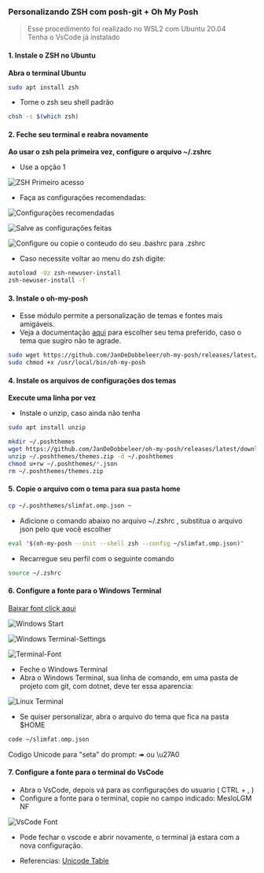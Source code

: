 ### Personalizando ZSH com posh-git + Oh My Posh

>Esse procedimento foi realizado no WSL2 com Ubuntu 20.04   
Tenha o VsCode já instalado   

#### 1. Instale o ZSH no Ubuntu ####   
**Abra o terminal Ubuntu**

```bash
sudo apt install zsh
```
- Torne o zsh seu shell padrão
```bash
chsh -s $(which zsh)
```
#### 2. Feche seu terminal e reabra novamente ####  
**Ao usar o zsh pela primeira vez, configure o arquivo ~/.zshrc**

- Use a opção 1

![ZSH Primeiro acesso](https://github.com/lzocateli00/terminal-ubuntu/blob/1affdaa1cc0813380c7865aea4a9d443af73cc02/images/zsh-primeiro-acesso.jpg)

- Faça as configurações recomendadas:

![Configurações recomendadas](https://github.com/lzocateli00/terminal-ubuntu/blob/1affdaa1cc0813380c7865aea4a9d443af73cc02/images/Zsh-Main-menu-recommended.png)

![Salve as configurações feitas](https://github.com/lzocateli00/terminal-ubuntu/blob/1affdaa1cc0813380c7865aea4a9d443af73cc02/images/Zsh-Main-menu-recommended-save.png)

![Configure ou copie o conteudo do seu .bashrc para .zshrc](https://github.com/lzocateli00/terminal-ubuntu/blob/1affdaa1cc0813380c7865aea4a9d443af73cc02/images/Zsh-new-users.png)

- Caso necessite voltar ao menu do zsh digite:
```bash
autoload -Uz zsh-newuser-install
zsh-newuser-install -f
```

#### 3. Instale o oh-my-posh ####   

- Esse módulo permite a personalização de temas e fontes mais amigáveis.   
- Veja a documentação [aqui](https://ohmyposh.dev/docs/) para escolher seu tema preferido, caso o tema que sugiro não te agrade.   

```bash
sudo wget https://github.com/JanDeDobbeleer/oh-my-posh/releases/latest/download/posh-linux-amd64 -O /usr/local/bin/oh-my-posh
sudo chmod +x /usr/local/bin/oh-my-posh
```

#### 4. Instale os arquivos de configurações dos temas ###     
**Execute uma linha por vez**

- Instale o unzip, caso ainda não tenha
```bash
sudo apt install unzip
```

```bash
mkdir ~/.poshthemes
wget https://github.com/JanDeDobbeleer/oh-my-posh/releases/latest/download/themes.zip -O ~/.poshthemes/themes.zip
unzip ~/.poshthemes/themes.zip -d ~/.poshthemes
chmod u+rw ~/.poshthemes/*.json
rm ~/.poshthemes/themes.zip
```
#### 5. Copie o arquivo com o tema para sua pasta home ####  

```bash
cp ~/.poshthemes/slimfat.omp.json ~
```
- Adicione o comando abaixo no arquivo ~/.zshrc , substitua o arquivo json pelo que você escolher
```bash
eval "$(oh-my-posh --init --shell zsh --config ~/slimfat.omp.json)"
```
- Recarregue seu perfil com o seguinte comando
```bash
source ~/.zshrc
```
#### 6. Configure a fonte para o Windows Terminal ####  

[Baixar font click aqui](https://ohmyposh.dev/docs/fonts)

![Windows Start](https://github.com/lzocateli00/terminal-windows/blob/37631020d9abeac1802e29231de79cd14d17f561/images/WindowsTerminal.png)

![Windows Terminal-Settings](https://github.com/lzocateli00/terminal-windows/blob/37631020d9abeac1802e29231de79cd14d17f561/images/WindowsTerminal-Settings.png)

![Terminal-Font](https://github.com/lzocateli00/terminal-ubuntu/blob/5319c4f5e91429f5f37eb44687e88cd4ebc503bb/images/Terminal-font.jpg)

- Feche o Windows Terminal
- Abra o Windows Terminal, sua linha de comando, em uma pasta de projeto com git, com dotnet, deve ter essa aparencia:

![Linux Terminal](https://github.com/lzocateli00/terminal-ubuntu/blob/abd79735517366e4e06b1cae6487d54182aa8cf1/images/Terminal-final.jpg)

- Se quiser personalizar, abra o arquivo do tema que fica na pasta $HOME 
 
```bash
code ~/slimfat.omp.json 
```
Codigo Unicode para "seta" do prompt: ➠  ou \u27A0
 
 #### 7. Configure a fonte para o terminal do VsCode ####  

- Abra o VsCode, depois vá para as configurações do usuario ( CTRL + , )
- Configure a fonte para o terminal, copie no campo indicado: MesloLGM NF   

![VsCode Font](https://github.com/lzocateli00/terminal-windows/blob/37631020d9abeac1802e29231de79cd14d17f561/images/VsCode-Meslo.png)

- Pode fechar o vscode e abrir novamente, o terminal já estara com a nova configuração.


- Referencias: [Unicode Table](https://unicode-table.com/en)
